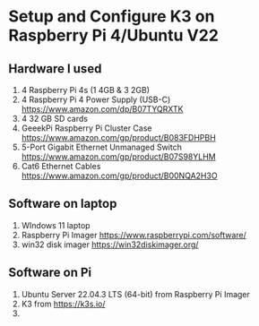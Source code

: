 # Setup and Configure K3 on Raspberry Pi 4/Ubuntu V22

## Hardware I used
1. 4 Raspberry Pi 4s (1 4GB & 3 2GB) 
2. 4 Raspberry Pi 4 Power Supply (USB-C) https://www.amazon.com/dp/B07TYQRXTK
3. 4 32 GB SD cards
4. GeeekPi Raspberry Pi Cluster Case https://www.amazon.com/gp/product/B083FDHPBH
5. 5-Port Gigabit Ethernet Unmanaged Switch https://www.amazon.com/gp/product/B07S98YLHM
6. Cat6 Ethernet Cables https://www.amazon.com/gp/product/B00NQA2H3O

## Software on laptop
1. WIndows 11 laptop
2. Raspberry Pi Imager https://www.raspberrypi.com/software/
3. win32 disk imager https://win32diskimager.org/
   
## Software on Pi 
1. Ubuntu Server 22.04.3 LTS (64-bit) from Raspberry Pi Imager
2. K3 from https://k3s.io/
3. 
